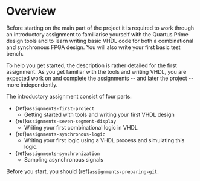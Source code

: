 # Overview

Before starting on the main part of the project it is required to work through an introductory assignment to familiarise yourself with the Quartus Prime design tools and to learn writing basic VHDL code for both a combinational and synchronous FPGA design. You will also write your first basic test bench.


To help you get started, the description is rather detailed for the first assignment. As you get familiar with the tools and writing VHDL, you are expected work on and complete the assignments -- and later the project -- more independently.


The introductory assignment consist of four parts:

- {ref}`assignments-first-project`
    - Getting started with tools and writing your first VHDL design
- {ref}`assignments-seven-segment-display`
    - Writing your first combinational logic in VHDL
- {ref}`assignments-synchronous-logic`
    - Writing your first logic using a VHDL process and simulating this logic.
- {ref}`assignments-synchronization`
    - Sampling asynchronous signals

Before you start, you should {ref}`assignments-preparing-git`.